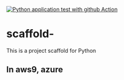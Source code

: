 [![Python application test with github Action](https://github.com/DrR7data/scaffold-/actions/workflows/main.yml/badge.svg)](https://github.com/DrR7data/scaffold-/actions/workflows/main.yml)

# scaffold-
This is a project scaffold for Python

## In aws9, azure
